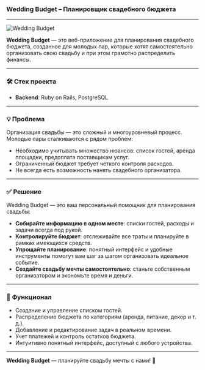 ### Wedding Budget – Планировщик свадебного бюджета

---

![Wedding Budget](https://via.placeholder.com/800x200.png?text=Wedding+Budget)

**Wedding Budget** — это веб-приложение для планирования свадебного бюджета, созданное для молодых пар, которые хотят самостоятельно организовать свою свадьбу и при этом грамотно распределить финансы.

---

### 🛠️ **Стек проекта**
- **Backend**: Ruby on Rails, PostgreSQL
  
---

### 💡 **Проблема**  
Организация свадьбы — это сложный и многоуровневый процесс. Молодые пары сталкиваются с рядом проблем:  
- Необходимо учитывать множество нюансов: список гостей, аренда площадки, предоплата поставщикам услуг.  
- Ограниченный бюджет требует четкого контроля расходов.  
- Не всегда есть возможность нанять свадебного организатора.  

---

### ✅ **Решение**  

Wedding Budget — это ваш персональный помощник для планирования свадьбы:  
- **Собирайте информацию в одном месте**: списки гостей, расходы и задачи всегда под рукой.  
- **Контролируйте бюджет**: отслеживайте все траты и планируйте в рамках имеющихся средств.  
- **Упрощайте планирование**: понятный интерфейс и удобные инструменты помогут вам шаг за шагом организовать идеальное событие.  
- **Создайте свадьбу мечты самостоятельно**: станьте собственным организатором и экономьте время и деньги.

---

### 🚀 **Функционал**  
- Создание и управление списком гостей.  
- Распределение бюджета по категориям (аренда, питание, декор и т. д.).  
- Добавление и редактирование задач в реальном времени.  
- Учет платежей и контроль остатков бюджета.  
- Интуитивно понятный интерфейс, доступный с любого устройства.  

---

**Wedding Budget** — планируйте свадьбу мечты с нами! 💍
